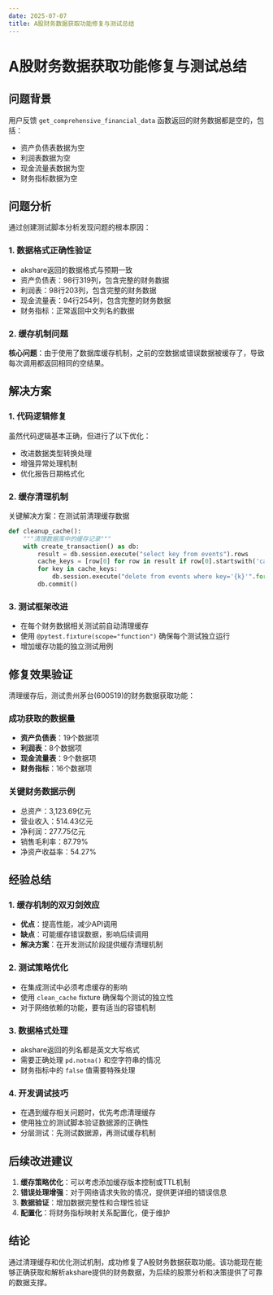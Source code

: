 ```yaml
---
date: 2025-07-07
title: A股财务数据获取功能修复与测试总结
---
```


# A股财务数据获取功能修复与测试总结

## 问题背景

用户反馈 `get_comprehensive_financial_data` 函数返回的财务数据都是空的，包括：
- 资产负债表数据为空
- 利润表数据为空  
- 现金流量表数据为空
- 财务指标数据为空

## 问题分析

通过创建测试脚本分析发现问题的根本原因：

### 1. 数据格式正确性验证
- akshare返回的数据格式与预期一致
- 资产负债表：98行319列，包含完整的财务数据
- 利润表：98行203列，包含完整的财务数据
- 现金流量表：94行254列，包含完整的财务数据
- 财务指标：正常返回中文列名的数据

### 2. 缓存机制问题
**核心问题**：由于使用了数据库缓存机制，之前的空数据或错误数据被缓存了，导致每次调用都返回相同的空结果。

## 解决方案

### 1. 代码逻辑修复
虽然代码逻辑基本正确，但进行了以下优化：
- 改进数据类型转换处理
- 增强异常处理机制
- 优化报告日期格式化

### 2. 缓存清理机制
关键解决方案：在测试前清理缓存数据
```python
def cleanup_cache():
    """清理数据库中的缓存记录"""
    with create_transaction() as db:
        result = db.session.execute("select key from events").rows
        cache_keys = [row[0] for row in result if row[0].startswith('cache')]
        for key in cache_keys:
            db.session.execute("delete from events where key='{k}'".format(k=key))
        db.commit()
```

### 3. 测试框架改进
- 在每个财务数据相关测试前自动清理缓存
- 使用 `@pytest.fixture(scope="function")` 确保每个测试独立运行
- 增加缓存功能的独立测试用例

## 修复效果验证

清理缓存后，测试贵州茅台(600519)的财务数据获取功能：

### 成功获取的数据量
- **资产负债表**：19个数据项
- **利润表**：8个数据项
- **现金流量表**：9个数据项
- **财务指标**：16个数据项

### 关键财务数据示例
- 总资产：3,123.69亿元
- 营业收入：514.43亿元
- 净利润：277.75亿元
- 销售毛利率：87.79%
- 净资产收益率：54.27%

## 经验总结

### 1. 缓存机制的双刃剑效应
- **优点**：提高性能，减少API调用
- **缺点**：可能缓存错误数据，影响后续调用
- **解决方案**：在开发测试阶段提供缓存清理机制

### 2. 测试策略优化
- 在集成测试中必须考虑缓存的影响
- 使用 `clean_cache` fixture 确保每个测试的独立性
- 对于网络依赖的功能，要有适当的容错机制

### 3. 数据格式处理
- akshare返回的列名都是英文大写格式
- 需要正确处理 `pd.notna()` 和空字符串的情况
- 财务指标中的 `false` 值需要特殊处理

### 4. 开发调试技巧
- 在遇到缓存相关问题时，优先考虑清理缓存
- 使用独立的测试脚本验证数据源的正确性
- 分层测试：先测试数据源，再测试缓存机制

## 后续改进建议

1. **缓存策略优化**：可以考虑添加缓存版本控制或TTL机制
2. **错误处理增强**：对于网络请求失败的情况，提供更详细的错误信息
3. **数据验证**：增加数据完整性和合理性验证
4. **配置化**：将财务指标映射关系配置化，便于维护

## 结论

通过清理缓存和优化测试机制，成功修复了A股财务数据获取功能。该功能现在能够正确获取和解析akshare提供的财务数据，为后续的股票分析和决策提供了可靠的数据支撑。